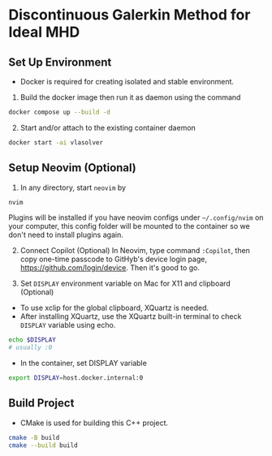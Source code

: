 # Discontinuous Galerkin Method for Ideal MHD

## Set Up Environment

- Docker is required for creating isolated and stable environment.

1. Build the docker image then run it as daemon using the command

```bash
docker compose up --build -d
```

2. Start and/or attach to the existing container daemon

```bash
docker start -ai vlasolver
```

## Setup Neovim (Optional)

1. In any directory, start `neovim` by

```bash
nvim
```

Plugins will be installed if you have neovim configs under `~/.config/nvim` on your computer, this config folder will be mounted to the container so we don't need to install plugins again.

2. Connect Copilot (Optional)
   In Neovim, type command `:Copilot`, then copy one-time passcode to GitHyb's device login page, https://github.com/login/device. Then it's good to go.

3. Set `DISPLAY` environment variable on Mac for X11 and clipboard (Optional)

- To use xclip for the global clipboard, XQuartz is needed.
- After installing XQuartz, use the XQuartz built-in terminal to check `DISPLAY` variable using echo.

```bash
echo $DISPLAY
# usually :0
```

- In the container, set DISPLAY variable

```bash
export DISPLAY=host.docker.internal:0
```

## Build Project

- CMake is used for building this C++ project.

```bash
cmake -B build
cmake --build build
```

